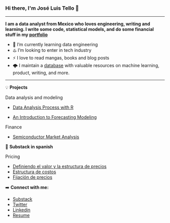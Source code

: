 ### Hi there, I'm José Luis Tello 👋 

---

**I am a data analyst from Mexico who loves engineering, writing and learning. I write some code, statistical models, and do some financial stuff in my [portfolio](https://joseluistello.github.io/)**

- 🌱 I’m currently learning data engineering
- ♨️ I’m looking to enter in tech industry
- ⚡ I love to read mangas, books and blog posts
- 🌩️ I maintain a [database](https://www.notion.so/joseluistello/resources-3b96a11183d342b889c95e9bcb1e0c7f) with valuable resources on machine learning, product, writing, and more.

---

💡 **Projects**

Data analysis and modeling 

- [Data Analysis Process with R](https://joseluistello.github.io/r/2021/07/12/data-analysis-process.html)

- [An Introduction to Forecasting Modeling](https://joseluistello.github.io/r/2021/05/22/forecasting_mexico_GDPPC.html/)

Finance 

- [Semiconductor Market Analysis](https://joseluistello.github.io/r/2021/06/28/semiconductors-part1.html)

📙 **Substack in spanish**

Pricing

- [Definiendo el valor y la estructura de precios](https://joseluistello.substack.com/p/valor-y-estructura-de-precios)
- [Estructura de costos](https://joseluistello.substack.com/p/estructura-de-costos)
- [Fijación de precios](https://joseluistello.substack.com/p/fijacin-de-precios)



➡️ **Connect with me:**

* [Substack ](https://joseluistello.substack.com/)
* [Twitter](https://twitter.com/jotaele_tello)
* [Linkedin](https://www.linkedin.com/in/joseluistello/)
* [Resume](https://www.notion.so/joseluistello/resume-908176d50910492f82bb0c2c50150406)






